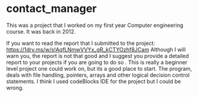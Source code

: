 # contact_manager

This was a project that I worked on my first year Computer engineering course. It was back in 2012.

If you want to read the report that I submitted to the project: https://1drv.ms/w/s!AqfLNmwVVYx_gR_kCTYOzhf8JCam
Although I will warn you, the report is not that good and I suggest you provide a detailed report to your projects if you are going to do so .
This is really a beginner level project one could work on, but its a good place to start. The program, deals with file handling, pointers, arrays and other logical decision control statements. 
I think I used codeBlocks IDE for the project but I could be wrong.
